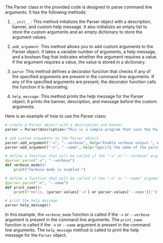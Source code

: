 The Parser class in the provided code is designed to parse command line arguments. It has the following methods:

1. `__init__` : This method initializes the Parser object with a description, banner, and custom help message. It also initializes an empty list to store the custom arguments and an empty dictionary to store the argument values.

2. `add_argument`: This method allows you to add custom arguments to the Parser object. It takes a variable number of arguments, a help message, and a boolean flag that indicates whether the argument requires a value. If the argument requires a value, the value is stored in a dictionary.

3. `parse`: This method defines a decorator function that checks if any of the specified arguments are present in the command line arguments. If any of the specified arguments are present, the decorator function calls the function it is decorating.

4. `help_message`: This method prints the help message for the Parser object. It prints the banner, description, and message before the custom arguments.

Here is an example of how to use the Parser class:
```python
# create a Parser object with a description and banner
parser = Parser(description="This is a sample program that uses the Parser class.", banner="Sample Program")

# add custom arguments to the Parser object
parser.add_argument("-v", "--verbose", help="Enable verbose output.", need_value=False)
parser.add_argument("-n", "--name", help="Specify the name of the person.", need_value=True)

# define a function that will be called if the "-v" or "--verbose" argument is present
@parser.parse("-v", "--verbose")
def verbose_mode():
    print("Verbose mode is enabled.")

# define a function that will be called if the "-n" or "--name" argument is present
@parser.parse("-n", "--name")
def print_name():
    print(f"Hello, {parser.values['-n'] or parser.values['--name']}!")

# print the help message
parser.help_message()
```
In this example, the `verbose_mode` function is called if the `-v` or `--verbose` argument is present in the command line arguments. The `print_name` function is called if the `-n` or `--name` argument is present in the command line arguments. The `help_message` method is called to print the help message for the `Parser` object.